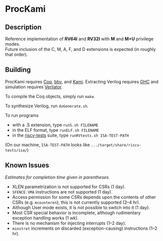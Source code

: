 # ProcKami

## Description

Reference implementation of **RV64I** and **RV32I** with **M** and **M+U** privilege modes.  
Future inclusion of the C, M, A, F, and D extensions is expected (in roughly that order).

## Building

ProcKami requires [Coq](https://coq.inria.fr), [bbv](https://github.com/mit-plv/bbv), and [Kami](https://github.com/sifive/Kami]). Extracting Verilog requires [GHC](https://www.haskell.org/downloads) and simulation requires [Verilator](https://www.veripool.org/wiki/verilator).

To compile the Coq objects, simply run `make`.

To synthesize Verilog, run `doGenerate.sh`.

To run programs
- with a .S extension, type `runS.sh FILENAME`
- in the ELF format, type `runELF.sh FILENAME`
- in the [riscv-tests](https://github.com/riscv/riscv-tests) suite, type `runRVtests.sh ISA-TEST-PATH`

(On our machine, `ISA-TEST-PATH` looks like `.../target/share/riscv-tests/isa/`)

## Known Issues
_Estimates for completion time given in parentheses._

- XLEN parametrization is not supported for CSRs (1 day).
- `SFENCE.VMA` instructions are not supported (1 day).
- Access permission for some CSRs depends upon the contents of other CSRs (e.g. `mcounteren`); this is not currently supported (2–4 hr).
- Although User mode exists, it is not possible to switch into it (1 day).
- Most CSR special behavior is incomplete, although rudimentary exception handling works (1 wk).
- There is no mechanism for injecting interrupts (1–2 day).
- `minstret` increments on discarded (exception-causing) instructions (1–2 hr).

